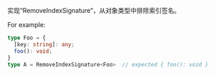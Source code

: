 实现“RemoveIndexSignature<T>”，从对象类型中排除索引签名。

For example:

```ts
type Foo = {
  [key: string]: any;
  foo(): void;
}
type A = RemoveIndexSignature<Foo>  // expected { foo(): void }
```